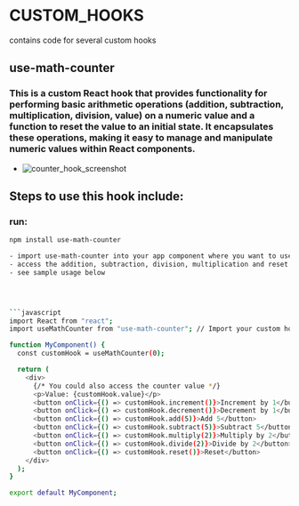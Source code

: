 # CUSTOM_HOOKS
contains code for several custom hooks
## use-math-counter
### This is a custom React hook that provides functionality for performing basic arithmetic operations (addition, subtraction, multiplication, division, value) on a numeric value and a function to reset the value to an initial state. It encapsulates these operations, making it easy to manage and manipulate numeric values within React components.

- ![counter_hook_screenshot](https://github.com/Atinuke-Manuels/CUSTOM_HOOKS/assets/114990557/d061a83c-4f50-4e9b-ba3b-13d0193a937f.png)
  
## Steps to use this hook include:
### run: 
```bash
npm install use-math-counter

- import use-math-counter into your app component where you want to use it
- access the addition, subtraction, division, multiplication and reset functions embedded.
- see sample usage below



  
```javascript
import React from "react";
import useMathCounter from "use-math-counter"; // Import your custom hook

function MyComponent() {
  const customHook = useMathCounter(0);

  return (
    <div>
      {/* You could also access the counter value */}
      <p>Value: {customHook.value}</p>
      <button onClick={() => customHook.increment()}>Increment by 1</button>
      <button onClick={() => customHook.decrement()}>Decrement by 1</button>
      <button onClick={() => customHook.add(5)}>Add 5</button>
      <button onClick={() => customHook.subtract(5)}>Subtract 5</button>
      <button onClick={() => customHook.multiply(2)}>Multiply by 2</button>
      <button onClick={() => customHook.divide(2)}>Divide by 2</button>
      <button onClick={() => customHook.reset()}>Reset</button>
    </div>
  );
}

export default MyComponent;







